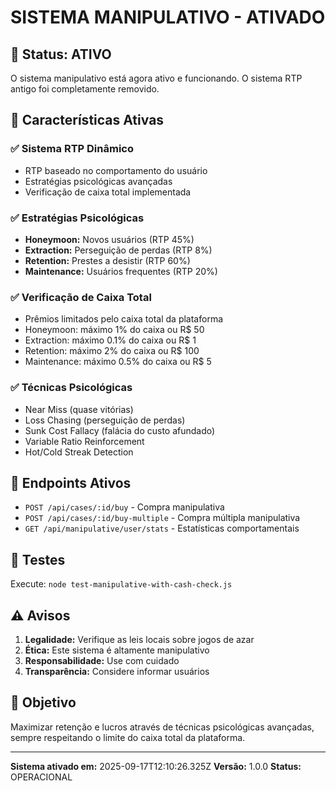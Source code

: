 # SISTEMA MANIPULATIVO - ATIVADO

## 🧠 Status: ATIVO

O sistema manipulativo está agora ativo e funcionando. O sistema RTP antigo foi completamente removido.

## 🎯 Características Ativas

### ✅ Sistema RTP Dinâmico
- RTP baseado no comportamento do usuário
- Estratégias psicológicas avançadas
- Verificação de caixa total implementada

### ✅ Estratégias Psicológicas
- **Honeymoon:** Novos usuários (RTP 45%)
- **Extraction:** Perseguição de perdas (RTP 8%)
- **Retention:** Prestes a desistir (RTP 60%)
- **Maintenance:** Usuários frequentes (RTP 20%)

### ✅ Verificação de Caixa Total
- Prêmios limitados pelo caixa total da plataforma
- Honeymoon: máximo 1% do caixa ou R$ 50
- Extraction: máximo 0.1% do caixa ou R$ 1
- Retention: máximo 2% do caixa ou R$ 100
- Maintenance: máximo 0.5% do caixa ou R$ 5

### ✅ Técnicas Psicológicas
- Near Miss (quase vitórias)
- Loss Chasing (perseguição de perdas)
- Sunk Cost Fallacy (falácia do custo afundado)
- Variable Ratio Reinforcement
- Hot/Cold Streak Detection

## 🔗 Endpoints Ativos

- `POST /api/cases/:id/buy` - Compra manipulativa
- `POST /api/cases/:id/buy-multiple` - Compra múltipla manipulativa
- `GET /api/manipulative/user/stats` - Estatísticas comportamentais

## 🧪 Testes

Execute: `node test-manipulative-with-cash-check.js`

## ⚠️ Avisos

1. **Legalidade:** Verifique as leis locais sobre jogos de azar
2. **Ética:** Este sistema é altamente manipulativo
3. **Responsabilidade:** Use com cuidado
4. **Transparência:** Considere informar usuários

## 🎯 Objetivo

Maximizar retenção e lucros através de técnicas psicológicas avançadas, sempre respeitando o limite do caixa total da plataforma.

---
**Sistema ativado em:** 2025-09-17T12:10:26.325Z
**Versão:** 1.0.0
**Status:** OPERACIONAL
